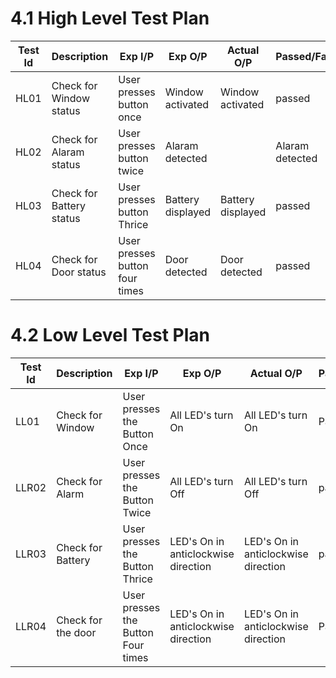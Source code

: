 # 4.1 High Level Test Plan

 | Test Id | Description | Exp I/P | Exp O/P | Actual O/P | Passed/Failed |
 |  -------- | -----------|----------|--------|---------------|----------- |
 | HL01 | Check for Window status | User presses button once | Window activated | Window activated | passed |
 | HL02 | Check for Alaram status | User presses button twice | Alaram detected | | Alaram detected | passed |
 | HL03 | Check for Battery status | User presses button Thrice | Battery displayed | Battery displayed | passed |
 | HL04 | Check for Door status | User presses button four times | Door detected | Door detected | passed |


# 4.2 Low Level Test Plan
| Test Id | Description | Exp I/P | Exp O/P | Actual O/P | Passed/Failed |
|  -------- | -----------|----------|--------|---------------|----------- |
|LL01|	Check for Window | User presses the Button Once	|All LED's turn On|	All LED's turn On|	Passed |
|LLR02| Check for Alarm | User presses the Button Twice | All LED's turn Off |	All LED's turn Off|passed|
|LLR03| Check for Battery | User presses the Button Thrice| LED's On in anticlockwise direction |LED's On in anticlockwise direction |passed|
|LLR04|Check for the door| User presses the Button Four times |	LED's On in anticlockwise direction | LED's On in anticlockwise direction| Passed|
